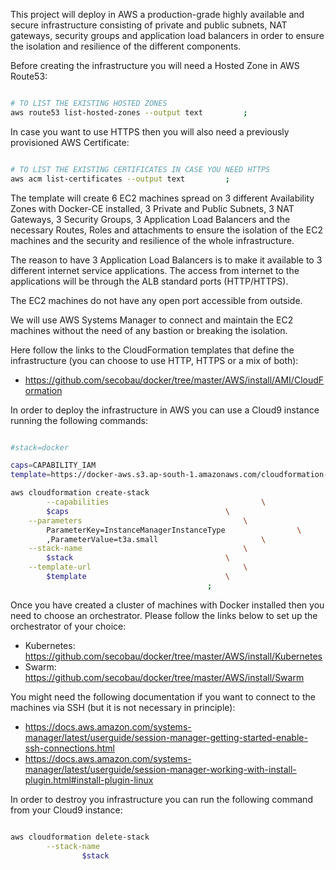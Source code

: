 This project will deploy in AWS a production-grade highly available and secure infrastructure consisting of private and public subnets, NAT gateways, security groups and application load balancers in order to ensure the isolation and resilience of the different components.

Before creating the infrastructure you will need a Hosted Zone in AWS Route53:

```bash

# TO LIST THE EXISTING HOSTED ZONES
aws route53 list-hosted-zones --output text 		;


```

In case you want to use HTTPS then you will also need a previously provisioned AWS Certificate:

```bash

# TO LIST THE EXISTING CERTIFICATES IN CASE YOU NEED HTTPS
aws acm list-certificates --output text 		;


```

The template will create 6 EC2 machines spread on 3 different Availability Zones with Docker-CE installed, 3 Private and Public Subnets, 3 NAT Gateways, 3 Security Groups, 3 Application Load Balancers and the necessary Routes, Roles and attachments to ensure the isolation of the EC2 machines and the security and resilience of the whole infrastructure.

The reason to have 3 Application Load Balancers is to make it available to 3 different internet service applications. The access from internet to the applications will be through the ALB standard ports (HTTP/HTTPS).

The EC2 machines do not have any open port accessible from outside.

We will use AWS Systems Manager to connect and maintain the EC2 machines without the need of any bastion or breaking the isolation.

Here follow the links to the CloudFormation templates that define the infrastructure (you can choose to use HTTP, HTTPS or a mix of both):
* https://github.com/secobau/docker/tree/master/AWS/install/AMI/CloudFormation

In order to deploy the infrastructure in AWS you can use a Cloud9 instance running the following commands:

```bash

#stack=docker    	                                                                ;

caps=CAPABILITY_IAM                                                                     ;
template=https://docker-aws.s3.ap-south-1.amazonaws.com/cloudformation-https.yaml       ;

aws cloudformation create-stack	                                                        \
        --capabilities 									\
 		$caps 									\
 	--parameters 									\
 		ParameterKey=InstanceManagerInstanceType 				\
 		,ParameterValue=t3a.small 						\
 	--stack-name 									\
 		$stack 									\
 	--template-url 									\
 		$template 								\
 											;


```


Once you have created a cluster of machines with Docker installed then you need to choose an orchestrator. Please follow the links below to set up the orchestrator of your choice: 
* Kubernetes: https://github.com/secobau/docker/tree/master/AWS/install/Kubernetes
* Swarm: https://github.com/secobau/docker/tree/master/AWS/install/Swarm

You might need the following documentation if you want to connect to the machines via SSH (but it is not necessary in principle):
* https://docs.aws.amazon.com/systems-manager/latest/userguide/session-manager-getting-started-enable-ssh-connections.html
* https://docs.aws.amazon.com/systems-manager/latest/userguide/session-manager-working-with-install-plugin.html#install-plugin-linux

In order to destroy you infrastructure you can run the following command from your Cloud9 instance:
```bash

aws cloudformation delete-stack                                                         \
        --stack-name                                                                    \
                $stack                                                                  \
                                                                                        ;


```
